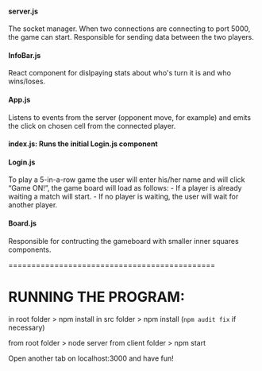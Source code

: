 #### server.js 
The socket manager. When two connections are connecting to port 5000, the game can start. Responsible for sending data between the two players.

#### InfoBar.js 
React component for dislpaying stats about who's turn it is and who wins/loses.

#### App.js 
Listens to events from the server (opponent move, for example) and emits the click on chosen cell from the connected player.

#### index.js: Runs the initial Login.js component

#### Login.js 
To play a 5-in-a-row game the user will enter his/her name and will click “Game ON!”, the game board will load as follows: 
    - If a player is already waiting a match will start.
    - If no player is waiting, the user will wait for another player.

#### Board.js 
Responsible for contructing the gameboard with smaller inner squares components.

=============================================

# RUNNING THE PROGRAM:

in root folder > npm install
in src folder > npm install (`npm audit fix` if necessary)

from root folder > node server
from client folder > npm start

Open another tab on localhost:3000 and have fun!
